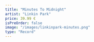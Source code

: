 ```yaml
---
title: "Minutes To Midnight"
artist: "Linkin Park"
price: 39.99 €
isPreOrder: false
image: "/images/linkinpark-minutes.png"
type: "Record"
---
```


